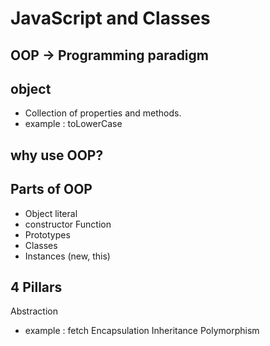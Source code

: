 # JavaScript and Classes

## OOP -> Programming paradigm

## object
- Collection of properties and methods.
- example : toLowerCase

## why use OOP?   

## Parts of OOP
- Object literal
- constructor Function
- Prototypes
- Classes
- Instances (new, this)

## 4 Pillars
Abstraction 
- example : fetch
Encapsulation
Inheritance
Polymorphism
